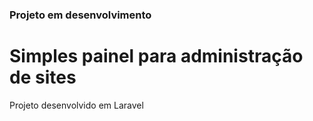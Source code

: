 ### Projeto em desenvolvimento
# Simples painel para administração de sites

Projeto desenvolvido em Laravel

